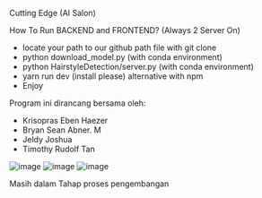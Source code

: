 
Cutting Edge (AI Salon)

How To Run BACKEND and FRONTEND? (Always 2 Server On)

- locate your path to our github path file with git clone
- python download_model.py (with conda environment)
- python HairstyleDetection/server.py (with conda environment)
- yarn run dev (install please) alternative with npm 
- Enjoy


Program ini dirancang bersama oleh: 
- Krisopras Eben Haezer
- Bryan Sean Abner. M
- Jeldy Joshua
- Timothy Rudolf Tan



![image](https://github.com/user-attachments/assets/48d1e766-18fc-47de-adfe-ea34573c8e34)
![image](https://github.com/user-attachments/assets/7a8c0a7e-3e9a-414b-9e77-e6762bf7d714)
![image](https://github.com/user-attachments/assets/8b0520bc-de70-4034-ac0a-c5c222e19aab)













Masih dalam Tahap proses pengembangan 
